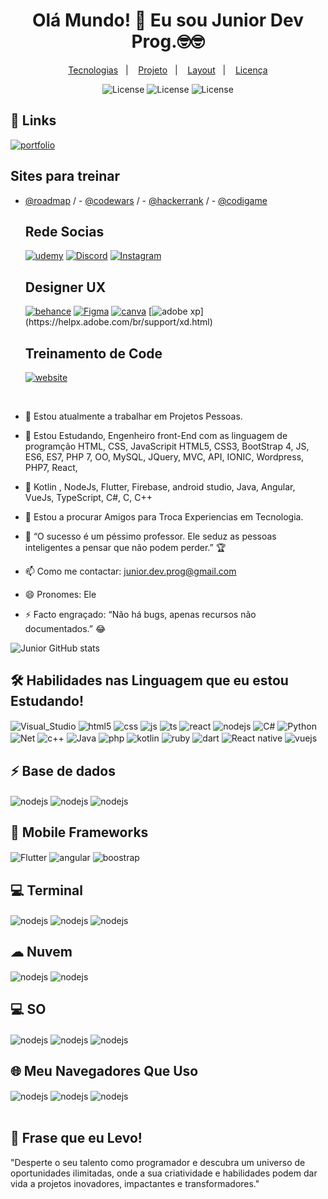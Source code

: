   <h1 align="center"> Olá Mundo! 👋 Eu sou Junior Dev Prog.🤓🤓</h1>    

  <p align="center">
  <a href="#-tecnologias">Tecnologias</a>&nbsp;&nbsp;&nbsp;|&nbsp;&nbsp;&nbsp;
  <a href="#-projeto">Projeto</a>&nbsp;&nbsp;&nbsp;|&nbsp;&nbsp;&nbsp;
  <a href="#-layout">Layout</a>&nbsp;&nbsp;&nbsp;|&nbsp;&nbsp;&nbsp;
  <a href="#memo-licença">Licença</a>
</p>

 <p align="center">
  <img alt="License" src="https://img.shields.io/static/v1?label=license&message=MIT&color=49AA26&labelColor=000000">
  <img alt="License" src="https://img.shields.io/badge/License-GPL%20v3-yellow.svg">
    <img alt="License" src="https://img.shields.io/badge/license-AGPL-blue.svg">   
</p>                                                   

          
## 🔗 Links
[![portfolio](https://img.shields.io/badge/my_portfolio-000?style=for-the-badge&logo=ko-fi&logoColor=white)]()
  
   ## Sites para treinar 

- [@roadmap](https://roadmap.sh/)  /  - [@codewars](https://www.codewars.com/)  / - [@hackerrank](https://www.hackerrank.com/)  / - [@codigame](https://www.codingame.com/start)
                                 
   ## Rede Socias 
   [![udemy](https://img.shields.io/badge/Udemy-EC5252?style=for-the-badge&logo=Udemy&logoColor=white)](https://www.udemy.com/)
   [![Discord](https://img.shields.io/badge/Discord-7289DA?style=for-the-badge&logo=discord&logoColor=white)](https://discord.com/channels/@me)
   [![Instagram](https://img.shields.io/badge/Instagram-E4405F?style=for-the-badge&logo=instagram&logoColor=white)](https://www.instagram.com/junior_dev_23/)
   ##

   ## Designer UX
   [![behance](https://aleen42.github.io/badges/src/behance.svg)](https://www.behance.net/juniormoura17)
   [![Figma](https://img.shields.io/badge/Figma-F24E1E?style=for-the-badge&logo=figma&logoColor=white)](https://www.figma.com/file/uLTKoygKn3R94nFyUu2g5m/FigJam-basics?type=whiteboard&node-id=0%3A1&t=Sv9Jp7fQVz7lOiqd-1)
   [![canva](https://img.shields.io/badge/Canva-%2300C4CC.svg?&style=for-the-badge&logo=Canva&logoColor=white)](https://www.canva.com/design/DAFgru27u6c/91p0TdIY8QxvqQWsIB6hIA/edit?utm_content=DAFgru27u6c&utm_campaign=designshare&utm_medium=link2&utm_source=sharebutton)
[![adobe xp](https://img.shields.io/badge/Adobe%20XD-470137?style=for-the-badge&logo=Adobe%20XD&logoColor=#FF61F6")](https://helpx.adobe.com/br/support/xd.html)


   ## Treinamento de Code
   
   <div style="display: inline_block">

   [![website](https://img.shields.io/badge/Exercism-009CAB?style=for-the-badge&logo=exercism&logoColor=white)](https://exercism.org/)
 

   </div><br/>
   
      
- 🔭 Estou atualmente a trabalhar em  Projetos Pessoas.
- 🌱 Estou  Estudando, Engenheiro front-End com as linguagem de programção HTML, CSS, JavaScripit HTML5, CSS3, BootStrap 4, JS, ES6, ES7, PHP 7, OO, MySQL, JQuery, MVC, API, IONIC, Wordpress, PHP7, React,
- 🧠  Kotlin , NodeJs, Flutter, Firebase, android studio, Java, Angular, VueJs, TypeScript, C#, C, C++
- 👯 Estou a procurar Amigos para Troca Experiencias em Tecnologia.
- 🤔 “O sucesso é um péssimo professor. Ele seduz as pessoas inteligentes a pensar que não podem perder.” 🏆
- 📫 Como me contactar: junior.dev.prog@gmail.com
- 😄 Pronomes: Ele
- ⚡ Facto engraçado: “Não há bugs, apenas recursos não documentados.” 😂

  
![Junior GitHub stats](https://github-readme-stats.vercel.app/api?username=JuniorDev-Prog&show_icons=true&theme=chartreuse-dark&count_private=true)

## 🛠 Habilidades nas Linguagem que eu estou Estudando!

<div style="display: inline_block">
  <img align="center" alt="Visual_Studio" src="https://img.shields.io/badge/Visual_Studio-5C2D91?style=for-the-badge&logo=visual%20studio&logoColor=white" />
  <img align="center" alt="html5" src="https://img.shields.io/badge/HTML5-E34F26?style=for-the-badge&logo=html5&logoColor=white" />
  <img align="center" alt="css" src="https://img.shields.io/badge/CSS3-1572B6?style=for-the-badge&logo=css3&logoColor=white" />
  <img align="center" alt="js" src="https://img.shields.io/badge/JavaScript-F7DF1E?style=for-the-badge&logo=javascript&logoColor=black" />
  <img align="center" alt="ts" src="https://img.shields.io/badge/TypeScript-007ACC?style=for-the-badge&logo=typescript&logoColor=white" />
  <img align="center" alt="react" src="https://img.shields.io/badge/React-20232A?style=for-the-badge&logo=react&logoColor=61DAFB" />
  <img align="center" alt="nodejs" src="https://img.shields.io/badge/Node.js-43853D?style=for-the-badge&logo=node.js&logoColor=white" />
  <img align="center" alt="C#" src="https://img.shields.io/badge/C%23-239120?style=for-the-badge&logo=c-sharp&logoColor=white" />
  <img align="center" alt="Python" src="https://img.shields.io/badge/Python-3776AB?style=for-the-badge&logo=python&logoColor=white" />
    <img align="center" alt="Net" src="https://img.shields.io/badge/.NET-5C2D91?style=for-the-badge&logo=.net&logoColor=white" />
      <img align="center" alt="c++" src="https://img.shields.io/badge/C%2B%2B-00599C?style=for-the-badge&logo=c%2B%2B&logoColor=white" />
        <img align="center" alt="Java" src="https://img.shields.io/badge/Java-ED8B00?style=for-the-badge&logo=openjdk&logoColor=white" />
          <img align="center" alt="php" src="https://img.shields.io/badge/PHP-777BB4?style=for-the-badge&logo=php&logoColor=white" />
           <img align="center" alt="kotlin" src="https://img.shields.io/badge/Kotlin-0095D5?&style=for-the-badge&logo=kotlin&logoColor=white" />
            <img align="center" alt="ruby" src="https://img.shields.io/badge/Ruby-CC342D?style=for-the-badge&logo=ruby&logoColor=white" />
             <img align="center" alt="dart" src="https://img.shields.io/badge/Dart-0175C2?style=for-the-badge&logo=dart&logoColor=white" />
               <img align="center" alt="React native" src="https://img.shields.io/badge/React_Native-20232A?style=for-the-badge&logo=react&logoColor=61DAFB" />
                 <img align="center" alt="vuejs" src="https://img.shields.io/badge/Vue.js-35495E?style=for-the-badge&logo=vue.js&logoColor=4FC08D" />
             

##  ⚡ Base de dados

  <img align="center" alt="nodejs" src="https://img.shields.io/badge/MySQL-005C84?style=for-the-badge&logo=mysql&logoColor=white" />
          <img align="center" alt="nodejs" src="https://img.shields.io/badge/MongoDB-4EA94B?style=for-the-badge&logo=mongodb&logoColor=white" />
                 <img align="center" alt="nodejs" src="https://img.shields.io/badge/PostgreSQL-316192?style=for-the-badge&logo=postgresql&logoColor=white" />
                         


 ## 📱 Mobile Frameworks

  <img align="center" alt="Flutter" src="https://img.shields.io/badge/Flutter-02569B?style=for-the-badge&logo=flutter&logoColor=white" />
  <img align="center" alt="angular" src="https://img.shields.io/badge/Angular-DD0031?style=for-the-badge&logo=angular&logoColor=white" />
    <img align="center" alt="boostrap" src="https://img.shields.io/badge/Bootstrap-563D7C?style=for-the-badge&logo=bootstrap&logoColor=white" />
                                

## 💻 Terminal
    
<img align="center" alt="nodejs" src="https://img.shields.io/badge/GIT-E44C30?style=for-the-badge&logo=git&logoColor=white" />
   <img align="center" alt="nodejs" src="https://img.shields.io/badge/powershell-5391FE?style=for-the-badge&logo=powershell&logoColor=white" />
      <img align="center" alt="nodejs" src="https://img.shields.io/badge/windows%20terminal-4D4D4D?style=for-the-badge&logo=windows%20terminal&logoColor=white" />

##  ☁ Nuvem

   <img align="center" alt="nodejs" src="https://img.shields.io/badge/Amazon_AWS-FF9900?style=for-the-badge&logo=amazonaws&logoColor=white" />
   <img align="center" alt="nodejs" src="https://img.shields.io/badge/Azure_DevOps-0078D7?style=for-the-badge&logo=azure-devops&logoColor=white" />

 ## 💻 SO

<img align="center" alt="nodejs" src="https://img.shields.io/badge/Windows-0078D6?style=for-the-badge&logo=windows&logoColor=white" />
   <img align="center" alt="nodejs" src="https://img.shields.io/badge/Android-3DDC84?style=for-the-badge&logo=android&logoColor=white" />
         <img align="center" alt="nodejs" src="https://img.shields.io/badge/Debian-A81D33?style=for-the-badge&logo=debian&logoColor=white" />
 
      
        
## 🌐 Meu Navegadores Que Uso

<img align="center" alt="nodejs" src="https://img.shields.io/badge/Google_chrome-4285F4?style=for-the-badge&logo=Google-chrome&logoColor=white" />
   <img align="center" alt="nodejs" src="https://img.shields.io/badge/Microsoft_Edge-0078D7?style=for-the-badge&logo=Microsoft-edge&logoColor=white" />
     <img align="center" alt="nodejs" src="https://img.shields.io/badge/Firefox_Browser-FF7139?style=for-the-badge&logo=Firefox-Browser&logoColor=white" />
     <br><br/>
     
## 🚀 Frase que eu Levo!

<p>"Desperte o seu talento como programador e descubra um universo de oportunidades ilimitadas, onde a sua criatividade e habilidades podem dar vida a projetos inovadores, impactantes e transformadores."</p>


     







 

  
